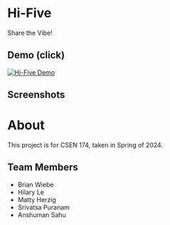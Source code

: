 # Hi-Five
Share the Vibe!

## Demo (click)
[![Hi-Five Demo](https://img.youtube.com/vi/IiGNO2e-aJk/0.jpg)](https://youtu.be/IiGNO2e-aJk "Hi-Five Demo")

## Screenshots


# About
This project is for CSEN 174, taken in Spring of 2024.

## Team Members
- Brian Wiebe
- Hilary Le
- Matty Herzig
- Srivatsa Puranam
- Anshuman Sahu
